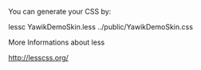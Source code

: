 You can generate your CSS by:

lessc YawikDemoSkin.less ../public/YawikDemoSkin.css

More Informations about less

http://lesscss.org/